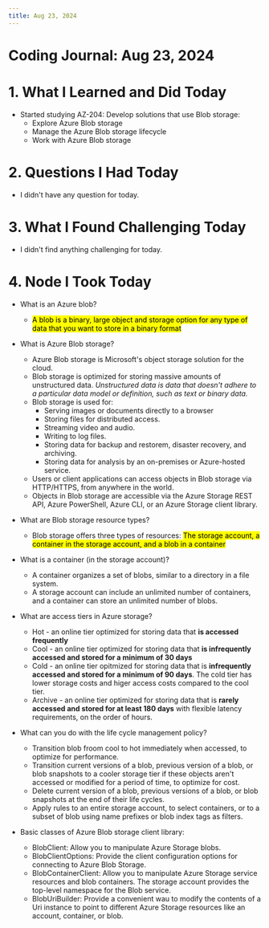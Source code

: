 ```yaml
---
title: Aug 23, 2024
---
```


# Coding Journal: Aug 23, 2024

# 1. What I Learned and Did Today
- Started studying AZ-204: Develop solutions that use Blob storage:
    - Explore Azure Blob storage
    - Manage the Azure Blob storage lifecycle 
    - Work with Azure Blob storage

# 2. Questions I Had Today
- I didn't have any question for today.

# 3. What I Found Challenging Today
- I didn't find anything challenging for today.

# 4. Node I Took Today
- What is an Azure blob? 
    - <mark>A blob is a binary, large object and storage option for any type of data that you want to store in a binary format</mark>

- What is Azure Blob storage? 
    - Azure Blob storage is Microsoft's object storage solution for the cloud.
    - Blob storage is optimized for storing massive amounts of unstructured data. <i>Unstructured data is data that doesn't adhere to a particular data model or definition, such as text or binary data.</i>  
    - Blob storage is used for:
        - Serving images or documents directly to a browser
        - Storing files for distributed access.
        - Streaming video and audio.
        - Writing to log files.
        - Storing data for backup and restorem, disaster recovery, and archiving. 
        - Storing data for analysis by an on-premises or Azure-hosted service. 
    - Users or client applications can access objects in Blob storage via HTTP/HTTPS, from anywhere in the world. 
    - Objects in Blob storage are accessible via the Azure Storage REST API, Azure PowerShell, Azure CLI, or an Azure Storage client library. 

- What are Blob storage resource types?
    - Blob storage offers three types of resources: <mark>The storage account, a container in the storage account, and a blob in a container</mark>

- What is a container (in the storage account)?
    - A container organizes a set of blobs, similar to a directory in a file system. 
    - A storage account can include an unlimited number of containers, and a container can store an unlimited number of blobs. 

- What are access tiers in Azure storage?
    - Hot - an online tier optimized for storing data that <b>is accessed frequently</b>
    - Cool - an online tier optimized for storing data that <b>is infrequently accessed and stored for a minimum of 30 days</b>
    - Cold - an online tier opitmized for storing data that is <b>infrequently accessed and stored for a minimum of 90 days</b>. The cold tier has lower storage costs and higer access costs compared to the cool tier. 
    - Archive - an online tier optimized for storing data that is <b>rarely accessed and stored for at least 180 days</b> with flexible latency requirements, on the order of hours.

- What can you do with the life cycle management policy?
    - Transition blob froom cool to hot immediately when accessed, to optimize for performance. 
    - Transition current versions of a blob, previous version of a blob, or blob snapshots to a cooler storage tier if these objects aren't accessed or modified for a period of time, to optimize for cost.
    - Delete current version of a blob, previous versions of a blob, or blob snapshots at the end of their life cycles. 
    - Apply rules to an entire storage account, to select containers, or to a subset of blob using name prefixes or blob index tags as filters.

- Basic classes of Azure Blob storage client library:
    - BlobClient: Allow you to manipulate Azure Storage blobs.
    - BlobClientOptions: Provide the client configuration options for connecting to Azure Blob Storage.
    - BlobContainerClient: Allow you to manipulate Azure Storage service resources and blob containers. The storage account provides the top-level namespace for the Blob service.
    - BlobUriBuilder: Provide a convenient wau to modify the contents of a Uri instance to point to different Azure Storage resources like an account, container, or blob. 
